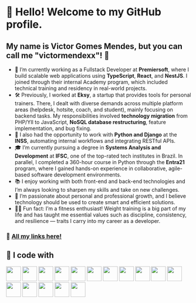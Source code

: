 # 👋 Hello! Welcome to my GitHub profile.
## My name is Victor Gomes Mendes, but you can call me "victormendexx"! 🚀

- 🔭 I’m currently working as a Fullstack Developer at **Premiersoft**, where I build scalable web applications using **TypeScript**, **React**, and **NestJS**. I joined through their internal Academy program, which included technical training and residency in real-world projects.  
- 🛠 Previously, I worked at **Eksy**, a startup that provides tools for personal trainers. There, I dealt with diverse demands across multiple platform areas (helpdesk, hotsite, coach, and student), mainly focusing on backend tasks. My responsibilities involved **technology migration** from PHP/YII to JavaScript, **NoSQL database restructuring**, feature implementation, and bug fixing.  
- 🐍 I also had the opportunity to work with **Python and Django** at the **INSS**, automating internal workflows and integrating RESTful APIs.  
- 🎓 I’m currently pursuing a degree in **Systems Analysis and Development** at **IFSC**, one of the top-rated tech institutes in Brazil. In parallel, I completed a 360-hour course in Python through the **Entra21** program, where I gained hands-on experience in collaborative, agile-based software development environments.  
- 📚 I enjoy working with both front-end and back-end technologies and I’m always looking to sharpen my skills and take on new challenges.  
- 🧠 I’m passionate about personal and professional growth, and I believe technology should be used to create smart and efficient solutions.  
- 🏋🏽 Fun fact: I’m a fitness enthusiast! Weight training is a big part of my life and has taught me essential values such as discipline, consistency, and resilience — traits I carry into my career as a developer.

### 🔗 [All my links here!](https://linktr.ee/victormendexx)

## 🧰 I code with

<div>
  <img loading="lazy" src="https://cdn.jsdelivr.net/gh/devicons/devicon/icons/javascript/javascript-original.svg" width="40" height="40"/>
  <img loading="lazy" src="https://cdn.jsdelivr.net/gh/devicons/devicon/icons/typescript/typescript-original.svg" width="40" height="40"/>
  <img loading="lazy" src="https://cdn.jsdelivr.net/gh/devicons/devicon/icons/react/react-original.svg" width="40" height="40"/>
  <img loading="lazy" src="https://cdn.jsdelivr.net/gh/devicons/devicon/icons/nestjs/nestjs-plain.svg" width="40" height="40"/>
  <img loading="lazy" src="https://cdn.jsdelivr.net/gh/devicons/devicon/icons/html5/html5-original.svg" width="40" height="40"/>
  <img loading="lazy" src="https://cdn.jsdelivr.net/gh/devicons/devicon/icons/css3/css3-original.svg" width="40" height="40"/>
  <img loading="lazy" src="https://cdn.jsdelivr.net/gh/devicons/devicon/icons/php/php-original.svg" width="40" height="40"/>
  <img loading="lazy" src="https://cdn.jsdelivr.net/gh/devicons/devicon/icons/python/python-original.svg" width="40" height="40"/>
  <img loading="lazy" src="https://cdn.jsdelivr.net/gh/devicons/devicon/icons/django/django-plain.svg" width="40" height="40"/>
  <img loading="lazy" src="https://cdn.jsdelivr.net/gh/devicons/devicon/icons/java/java-plain.svg" width="40" height="40"/>
  <img loading="lazy" src="https://cdn.jsdelivr.net/gh/devicons/devicon/icons/c/c-original.svg" width="40" height="40"/>
  <img loading="lazy" src="https://cdn.jsdelivr.net/gh/devicons/devicon/icons/mongodb/mongodb-original.svg" width="40" height="40"/>
  <img loading="lazy" src="https://cdn.jsdelivr.net/gh/devicons/devicon/icons/mongoose/mongoose-original.svg" width="40" height="40"/>
  <img loading="lazy" src="https://cdn.jsdelivr.net/gh/devicons/devicon/icons/sqlite/sqlite-original.svg" width="40" height="40"/>
  <img loading="lazy" src="https://cdn.jsdelivr.net/gh/devicons/devicon/icons/git/git-original.svg" width="40" height="40"/>
  <img loading="lazy" src="https://cdn.jsdelivr.net/gh/devicons/devicon/icons/linux/linux-original.svg" width="40" height="40"/>
</div>
